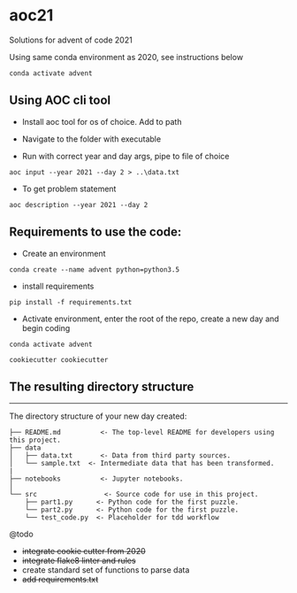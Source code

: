 # aoc21

Solutions for advent of code 2021

Using same conda environment as 2020, see instructions below

```conda activate advent```

## Using AOC cli tool

- Install aoc tool for os of choice. Add to path

- Navigate to the folder with executable

- Run with correct year and day args, pipe to file of choice

```
aoc input --year 2021 --day 2 > ..\data.txt
```

- To get problem statement

```
aoc description --year 2021 --day 2
```


## Requirements to use the code:

- Create an environment

```
conda create --name advent python=python3.5
```

- install requirements

```
pip install -f requirements.txt
```

- Activate environment, enter the root of the repo, create a new day and begin coding

```
conda activate advent

cookiecutter cookiecutter
```

## The resulting directory structure
------------

The directory structure of your new day created:

```
├── README.md          <- The top-level README for developers using this project.
├── data
│   ├── data.txt       <- Data from third party sources.
│   └── sample.txt  <- Intermediate data that has been transformed.
|
├── notebooks          <- Jupyter notebooks.
│
└── src                 <- Source code for use in this project.
    ├── part1.py      <- Python code for the first puzzle.
    └── part2.py      <- Python code for the first puzzle.
    └── test_code.py  <- Placeholder for tdd workflow

```


@todo
- ~~integrate cookie cutter from 2020~~
- ~~integrate flake8 linter and rules~~
- create standard set of functions to parse data
- ~~add requirements.txt~~